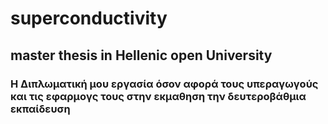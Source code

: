 # superconductivity
## master thesis in Hellenic open University
### Η Διπλωματική μου εργασία όσον αφορά τους υπεραγωγούς και τις εφαρμογς τους στην εκμαθηση την δευτεροβάθμια εκπαίδευση

